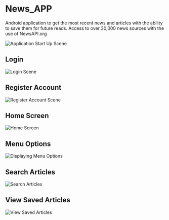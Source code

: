 # News_APP
Android application to get the most recent news and articles with the ability to save them for future reads.
Access to over 30,000 news sources with the use of NewsAPI.org



![Application Start Up Scene](https://raw.githubusercontent.com/alexYamaoka/News_App/master/readme/start_screen.png)


## Login 
![Login Scene](https://raw.githubusercontent.com/alexYamaoka/News_App/master/readme/login_screen.png)


## Register Account
![Register Account Scene](https://raw.githubusercontent.com/alexYamaoka/News_App/master/readme/register_sceen.png)


## Home Screen
![Home Screen](https://raw.githubusercontent.com/alexYamaoka/News_App/master/readme/home_screen.png)


## Menu Options
![Displaying Menu Options](https://raw.githubusercontent.com/alexYamaoka/News_App/master/readme/menu_options.png)


## Search Articles
![Search Articles](https://raw.githubusercontent.com/alexYamaoka/News_App/master/readme/search_articles.png)


## View Saved Articles
![View Saved Articles](https://raw.githubusercontent.com/alexYamaoka/News_App/master/readme/view_saved.png)
